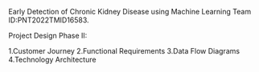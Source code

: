 
Early Detection of Chronic Kidney Disease using Machine Learning
Team ID:PNT2022TMID16583.

Project Design Phase II:

1.Customer Journey
2.Functional Requirements
3.Data Flow Diagrams
4.Technology Architecture
